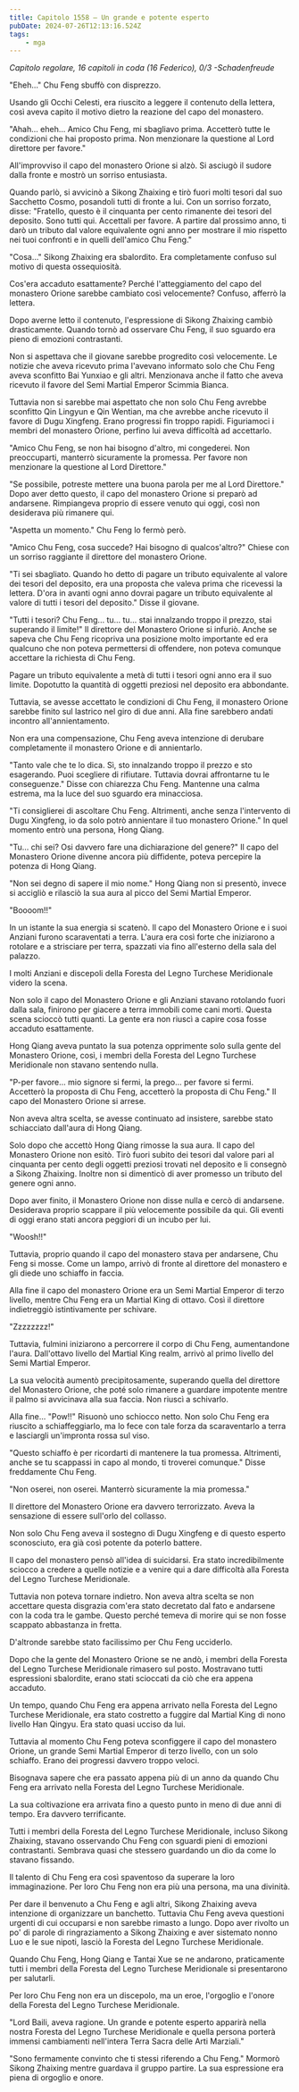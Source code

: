 ```yaml
---
title: Capitolo 1558 – Un grande e potente esperto
pubDate: 2024-07-26T12:13:16.524Z
tags:
    - mga
---
```



<em>Capitolo regolare,
16 capitoli in coda (16 Federico), 0/3
-Schadenfreude</em>


"Eheh..." Chu Feng sbuffò con disprezzo.


Usando gli Occhi Celesti, era riuscito a leggere il contenuto della lettera, così aveva capito il motivo dietro la reazione del capo del monastero.


"Ahah... eheh... Amico Chu Feng, mi sbagliavo prima. Accetterò tutte le condizioni che hai proposto prima. Non menzionare la questione al Lord direttore per favore."


All'improvviso il capo del monastero Orione si alzò. Si asciugò il sudore dalla fronte e mostrò un sorriso entusiasta.


Quando parlò, si avvicinò a Sikong Zhaixing e tirò fuori molti tesori dal suo Sacchetto Cosmo, posandoli tutti di fronte a lui. Con un sorriso forzato, disse: "Fratello, questo è il cinquanta per cento rimanente dei tesori del deposito. Sono tutti qui. Accettali per favore. A partire dal prossimo anno, ti darò un tributo dal valore equivalente ogni anno per mostrare il mio rispetto nei tuoi confronti e in quelli dell'amico Chu Feng."


"Cosa..." Sikong Zhaixing era sbalordito. Era completamente confuso sul motivo di questa ossequiosità.


Cos'era accaduto esattamente? Perché l'atteggiamento del capo del monastero Orione sarebbe cambiato così velocemente? Confuso, afferrò la lettera.


Dopo averne letto il contenuto, l'espressione di Sikong Zhaixing cambiò drasticamente. Quando tornò ad osservare Chu Feng, il suo sguardo era pieno di emozioni contrastanti.


Non si aspettava che il giovane sarebbe progredito così velocemente. Le notizie che aveva ricevuto prima l'avevano informato solo che Chu Feng aveva sconfitto Bai Yunxiao e gli altri. Menzionava anche il fatto che aveva ricevuto il favore del Semi Martial Emperor Scimmia Bianca.


Tuttavia non si sarebbe mai aspettato che non solo Chu Feng avrebbe sconfitto Qin Lingyun e Qin Wentian, ma che avrebbe anche ricevuto il favore di Dugu Xingfeng. Erano progressi fin troppo rapidi. Figuriamoci i membri del monastero Orione, perfino lui aveva difficoltà ad accettarlo.


"Amico Chu Feng, se non hai bisogno d'altro, mi congederei. Non preoccuparti, manterrò sicuramente la promessa. Per favore non menzionare la questione al Lord Direttore."


"Se possibile, potreste mettere una buona parola per me al Lord Direttore." Dopo aver detto questo, il capo del monastero Orione si preparò ad andarsene. Rimpiangeva proprio di essere venuto qui oggi, così non desiderava più rimanere qui.


"Aspetta un momento." Chu Feng lo fermò però.


"Amico Chu Feng, cosa succede? Hai bisogno di qualcos'altro?" Chiese con un sorriso raggiante il direttore del monastero Orione.


"Ti sei sbagliato. Quando ho detto di pagare un tributo equivalente al valore dei tesori del deposito, era una proposta che valeva prima che ricevessi la lettera. D'ora in avanti ogni anno dovrai pagare un tributo equivalente al valore di tutti i tesori del deposito." Disse il giovane.


"Tutti i tesori? Chu Feng... tu... tu... stai innalzando troppo il prezzo, stai superando il limite!" Il direttore del Monastero Orione si infuriò. Anche se sapeva che Chu Feng ricopriva una posizione molto importante ed era qualcuno che non poteva permettersi di offendere, non poteva comunque accettare la richiesta di Chu Feng.


Pagare un tributo equivalente a metà di tutti i tesori ogni anno era il suo limite. Dopotutto la quantità di oggetti preziosi nel deposito era abbondante.


Tuttavia, se avesse accettato le condizioni di Chu Feng, il monastero Orione sarebbe finito sul lastrico nel giro di due anni. Alla fine sarebbero andati incontro all'annientamento.


Non era una compensazione, Chu Feng aveva intenzione di derubare completamente il monastero Orione e di annientarlo.


"Tanto vale che te lo dica. Sì, sto innalzando troppo il prezzo e sto esagerando. Puoi scegliere di rifiutare. Tuttavia dovrai affrontarne tu le conseguenze." Disse con chiarezza Chu Feng. Mantenne una calma estrema, ma la luce del suo sguardo era minacciosa.


"Ti consiglierei di ascoltare Chu Feng. Altrimenti, anche senza l'intervento di Dugu Xingfeng, io da solo potrò annientare il tuo monastero Orione." In quel momento entrò una persona, Hong Qiang.


"Tu... chi sei? Osi davvero fare una dichiarazione del genere?" Il capo del Monastero Orione divenne ancora più diffidente, poteva percepire la potenza di Hong Qiang.


"Non sei degno di sapere il mio nome." Hong Qiang non si presentò, invece si accigliò e rilasciò la sua aura al picco del Semi Martial Emperor.


"Boooom!!"


In un istante la sua energia si scatenò. Il capo del Monastero Orione e i suoi Anziani furono scaraventati a terra. L'aura era così forte che iniziarono a rotolare e a strisciare per terra, spazzati via fino all'esterno della sala del palazzo.


I molti Anziani e discepoli della Foresta del Legno Turchese Meridionale videro la scena.


Non solo il capo del Monastero Orione e gli Anziani stavano rotolando fuori dalla sala, finirono per giacere a terra immobili come cani morti. Questa scena scioccò tutti quanti. La gente era non riuscì a capire cosa fosse accaduto esattamente.


Hong Qiang aveva puntato la sua potenza opprimente solo sulla gente del Monastero Orione, così, i membri della Foresta del Legno Turchese Meridionale non stavano sentendo nulla.


"P-per favore... mio signore si fermi, la prego... per favore si fermi. Accetterò la proposta di Chu Feng, accetterò la proposta di Chu Feng." Il capo del Monastero Orione si arrese.


Non aveva altra scelta, se avesse continuato ad insistere, sarebbe stato schiacciato dall'aura di Hong Qiang.


Solo dopo che accettò Hong Qiang rimosse la sua aura. Il capo del Monastero Orione non esitò. Tirò fuori subito dei tesori dal valore pari al cinquanta per cento degli oggetti preziosi trovati nel deposito e li consegnò a Sikong Zhaixing. Inoltre non si dimenticò di aver promesso un tributo del genere ogni anno.


Dopo aver finito, il Monastero Orione non disse nulla e cercò di andarsene. Desiderava proprio scappare il più velocemente possibile da qui. Gli eventi di oggi erano stati ancora peggiori di un incubo per lui.


"Woosh!!"


Tuttavia, proprio quando il capo del monastero stava per andarsene, Chu Feng si mosse. Come un lampo, arrivò di fronte al direttore del monastero e gli diede uno schiaffo in faccia.


Alla fine il capo del monastero Orione era un Semi Martial Emperor di terzo livello, mentre Chu Feng era un Martial King di ottavo. Così il direttore indietreggiò istintivamente per schivare.


"Zzzzzzzz!"


Tuttavia, fulmini iniziarono a percorrere il corpo di Chu Feng, aumentandone l'aura. Dall'ottavo livello del Martial King realm, arrivò al primo livello del Semi Martial Emperor.


La sua velocità aumentò precipitosamente, superando quella del direttore del Monastero Orione, che poté solo rimanere a guardare impotente mentre il palmo si avvicinava alla sua faccia. Non riuscì a schivarlo.


Alla fine... "Pow!!" Risuonò uno schiocco netto. Non solo Chu Feng era riuscito a schiaffeggiarlo, ma lo fece con tale forza da scaraventarlo a terra e lasciargli un'impronta rossa sul viso.


"Questo schiaffo è per ricordarti di mantenere la tua promessa. Altrimenti, anche se tu scappassi in capo al mondo, ti troverei comunque." Disse freddamente Chu Feng.


"Non oserei, non oserei. Manterrò sicuramente la mia promessa."


Il direttore del Monastero Orione era davvero terrorizzato. Aveva la sensazione di essere sull'orlo del collasso.


Non solo Chu Feng aveva il sostegno di Dugu Xingfeng e di questo esperto sconosciuto, era già così potente da poterlo battere.


Il capo del monastero pensò all'idea di suicidarsi. Era stato incredibilmente sciocco a credere a quelle notizie e a venire qui a dare difficoltà alla Foresta del Legno Turchese Meridionale.


Tuttavia non poteva tornare indietro. Non aveva altra scelta se non accettare questa disgrazia com'era stato decretato dal fato e andarsene con la coda tra le gambe. Questo perché temeva di morire qui se non fosse scappato abbastanza in fretta.


D'altronde sarebbe stato facilissimo per Chu Feng ucciderlo.


Dopo che la gente del Monastero Orione se ne andò, i membri della Foresta del Legno Turchese Meridionale rimasero sul posto. Mostravano tutti espressioni sbalordite, erano stati scioccati da ciò che era appena accaduto.


Un tempo, quando Chu Feng era appena arrivato nella Foresta del Legno Turchese Meridionale, era stato costretto a fuggire dal Martial King di nono livello Han Qingyu. Era stato quasi ucciso da lui.


Tuttavia al momento Chu Feng poteva sconfiggere il capo del monastero Orione, un grande Semi Martial Emperor di terzo livello, con un solo schiaffo. Erano dei progressi davvero troppo veloci.


Bisognava sapere che era passato appena più di un anno da quando Chu Feng era arrivato nella Foresta del Legno Turchese Meridionale.


La sua coltivazione era arrivata fino a questo punto in meno di due anni di tempo. Era davvero terrificante.


Tutti i membri della Foresta del Legno Turchese Meridionale, incluso Sikong Zhaixing, stavano osservando Chu Feng con sguardi pieni di emozioni contrastanti. Sembrava quasi che stessero guardando un dio da come lo stavano fissando.


Il talento di Chu Feng era così spaventoso da superare la loro immaginazione. Per loro Chu Feng non era più una persona, ma una divinità.


Per dare il benvenuto a Chu Feng e agli altri, Sikong Zhaixing aveva intenzione di organizzare un banchetto. Tuttavia Chu Feng aveva questioni urgenti di cui occuparsi e non sarebbe rimasto a lungo. Dopo aver rivolto un po' di parole di ringraziamento a Sikong Zhaixing e aver sistemato nonno Luo e le sue nipoti, lasciò la Foresta del Legno Turchese Meridionale.


Quando Chu Feng, Hong Qiang e Tantai Xue se ne andarono, praticamente tutti i membri della Foresta del Legno Turchese Meridionale si presentarono per salutarli.


Per loro Chu Feng non era un discepolo, ma un eroe, l'orgoglio e l'onore della Foresta del Legno Turchese Meridionale.


"Lord Baili, aveva ragione. Un grande e potente esperto apparirà nella nostra Foresta del Legno Turchese Meridionale e quella persona porterà immensi cambiamenti nell'intera Terra Sacra delle Arti Marziali."


"Sono fermamente convinto che ti stessi riferendo a Chu Feng." Mormorò Sikong Zhaixing mentre guardava il gruppo partire. La sua espressione era piena di orgoglio e onore.
                                


                                



